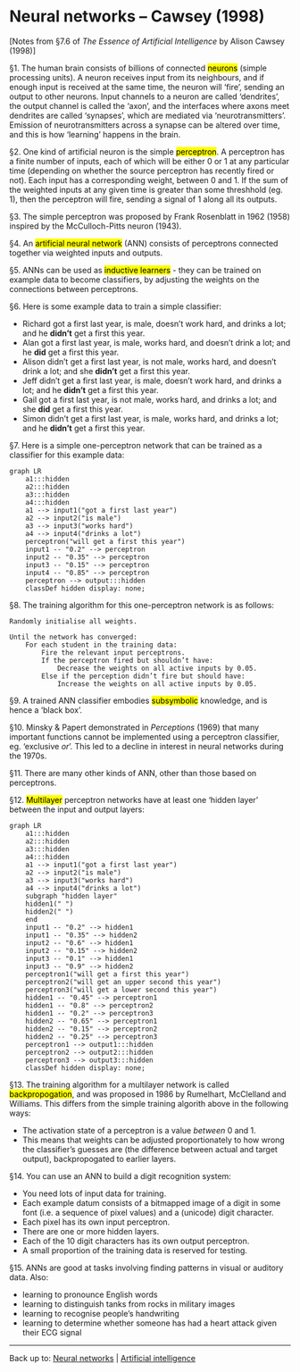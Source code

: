 # Neural networks – Cawsey (1998)

\[Notes from §7.6 of *The Essence of Artificial Intelligence* by Alison Cawsey (1998)\]

§1. The human brain consists of billions of connected <mark>neurons</mark> (simple processing units). A neuron receives input from its neighbours, and if enough input is received at the same time, the neuron will ‘fire’, sending an output to other neurons. Input channels to a neuron are called ‘dendrites’, the output channel is called the ‘axon’, and the interfaces where axons meet dendrites are called ‘synapses’, which are mediated via ‘neurotransmitters’. Emission of neurotransmitters across a synapse can be altered over time, and this is how ‘learning’ happens in the brain.

§2. One kind of artificial neuron is the simple <mark>perceptron</mark>. A perceptron has a finite number of inputs, each of which will be either 0 or 1 at any particular time (depending on whether the source perceptron has recently fired or not). Each input has a corresponding weight, between 0 and 1. If the sum of the weighted inputs at any given time is greater than some threshhold (eg. 1), then the perceptron will fire, sending a signal of 1 along all its outputs. 

§3. The simple perceptron was proposed by Frank Rosenblatt in 1962 (1958) inspired by the McCulloch-Pitts neuron (1943).

§4. An <mark>artificial neural network</mark> (ANN) consists of perceptrons connected together via weighted inputs and outputs. 

§5. ANNs can be used as <mark>inductive learners</mark> - they can be trained on example data to become classifiers, by adjusting the weights on the connections between perceptrons.

§6. Here is some example data to train a simple classifier:
- Richard got a first last year, is male, doesn’t work hard, and drinks a lot; and he **didn’t** get a first this year.
- Alan got a first last year, is male, works hard, and doesn’t drink a lot; and he **did** get a first this year.
- Alison didn’t get a first last year, is not male, works hard, and doesn’t drink a lot; and she **didn’t** get a first this year.
- Jeff didn’t get a first last year, is male, doesn’t work hard, and drinks a lot; and he **didn’t** get a first this year.
- Gail got a first last year, is not male, works hard, and drinks a lot; and she **did** get a first this year.
- Simon didn’t get a first last year, is male, works hard, and drinks a lot; and he **didn’t** get a first this year.

§7. Here is a simple one-perceptron network that can be trained as a classifier for this example data:

```mermaid
graph LR
    a1:::hidden
    a2:::hidden
    a3:::hidden
    a4:::hidden
    a1 --> input1("got a first last year")
    a2 --> input2("is male")
    a3 --> input3("works hard")
    a4 --> input4("drinks a lot")
    perceptron("will get a first this year")
    input1 -- "0.2" --> perceptron
    input2 -- "0.35" --> perceptron
    input3 -- "0.15" --> perceptron
    input4 -- "0.85" --> perceptron
    perceptron --> output:::hidden
    classDef hidden display: none;
```

§8. The training algorithm for this one-perceptron network is as follows:

```
Randomly initialise all weights.

Until the network has converged:
    For each student in the training data:
        Fire the relevant input perceptrons.
        If the perceptron fired but shouldn’t have:
            Decrease the weights on all active inputs by 0.05.
        Else if the perception didn’t fire but should have:
            Increase the weights on all active inputs by 0.05.
```

§9. A trained ANN classifier embodies <mark>subsymbolic</mark> knowledge, and is hence a ‘black box’.

§10. Minsky & Papert demonstrated in *Perceptions* (1969) that many important functions cannot be implemented using a perceptron classifier, eg. ‘exclusive *or*’. This led to a decline in interest in neural networks during the 1970s.

§11. There are many other kinds of ANN, other than those based on perceptrons.

§12. <mark>Multilayer</mark> perceptron networks have at least one ‘hidden layer’ between the input and output layers:

```mermaid
graph LR
    a1:::hidden
    a2:::hidden
    a3:::hidden
    a4:::hidden
    a1 --> input1("got a first last year")
    a2 --> input2("is male")
    a3 --> input3("works hard")
    a4 --> input4("drinks a lot")
    subgraph "hidden layer"
    hidden1(" ")
    hidden2(" ")
    end
    input1 -- "0.2" --> hidden1
    input1 -- "0.35" --> hidden2
    input2 -- "0.6" --> hidden1
    input2 -- "0.15" --> hidden2
    input3 -- "0.1" --> hidden1
    input3 -- "0.9" --> hidden2
    perceptron1("will get a first this year")
    perceptron2("will get an upper second this year")
    perceptron3("will get a lower second this year")
    hidden1 -- "0.45" --> perceptron1
    hidden1 -- "0.8" --> perceptron2
    hidden1 -- "0.2" --> perceptron3
    hidden2 -- "0.65" --> perceptron1
    hidden2 -- "0.15" --> perceptron2
    hidden2 -- "0.25" --> perceptron3
    perceptron1 --> output1:::hidden
    perceptron2 --> output2:::hidden
    perceptron3 --> output3:::hidden
    classDef hidden display: none;
```

§13. The training algorithm for a multilayer network is called <mark>backpropogation</mark>, and was proposed in 1986 by Rumelhart, McClelland and Williams. This differs from the simple training algorith above in the following ways:
- The activation state of a perceptron is a value *between* 0 and 1.
- This means that weights can be adjusted proportionately to how wrong the classifier’s guesses are (the difference between actual and target output), backpropogated to earlier layers.

§14. You can use an ANN to build a digit recognition system:
- You need lots of input data for training.
- Each example datum consists of a bitmapped image of a digit in some font (i.e. a sequence of pixel values) and a (unicode) digit character.
- Each pixel has its own input perceptron.
- There are one or more hidden layers.
- Each of the 10 digit characters has its own output perceptron.
- A small proportion of the training data is reserved for testing.

§15. ANNs are good at tasks involving finding patterns in visual or auditory data. Also:
- learning to pronounce English words
- learning to distinguish tanks from rocks in military images
- learning to recognise people’s handwriting
- learning to determine whether someone has had a heart attack given their ECG signal

----

Back up to: [Neural networks](index.md) | [Artificial intelligence](../index.md)
